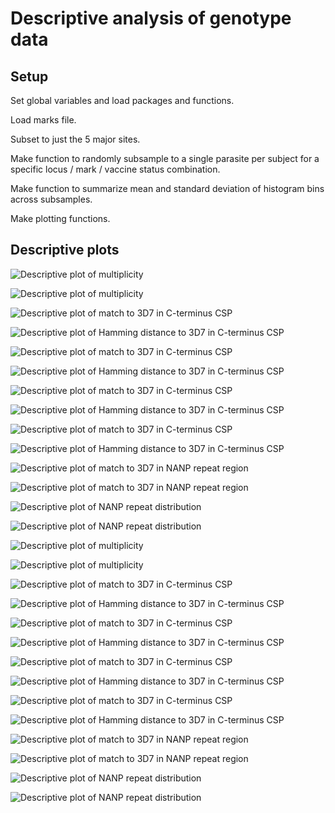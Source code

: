 # Descriptive analysis of genotype data

## Setup

Set global variables and load packages and functions.



Load marks file.



Subset to just the 5 major sites.



Make function to randomly subsample to a single parasite per subject for a specific locus / mark / vaccine status combination.



Make function to summarize mean and standard deviation of histogram bins across subsamples.



Make plotting functions.



## Descriptive plots

![Descriptive plot of multiplicity](figures/moi-newborn-c-1.png) 

![Descriptive plot of multiplicity](figures/moi-infant-c-1.png) 

![Descriptive plot of match to 3D7 in C-terminus CSP](figures/match-newborn-c-1.png) 

![Descriptive plot of Hamming distance to 3D7 in C-terminus CSP](figures/hamming-newborn-c-1.png) 

![Descriptive plot of match to 3D7 in C-terminus CSP](figures/match-infant-c-1.png) 

![Descriptive plot of Hamming distance to 3D7 in C-terminus CSP](figures/hamming-infant-c-1.png) 

![Descriptive plot of match to 3D7 in C-terminus CSP](figures/match-newborn-sites-c-1.png) 

![Descriptive plot of Hamming distance to 3D7 in C-terminus CSP](figures/hamming-newborn-sites-c-1.png) 

![Descriptive plot of match to 3D7 in C-terminus CSP](figures/match-infant-sites-c-1.png) 

![Descriptive plot of Hamming distance to 3D7 in C-terminus CSP](figures/hamming-infant-sites-c-1.png) 

![Descriptive plot of match to 3D7 in NANP repeat region](figures/bep-match-newborn-c-1.png) 

![Descriptive plot of match to 3D7 in NANP repeat region](figures/bep-match-infact-c-1.png) 

![Descriptive plot of NANP repeat distribution](figures/bep-hist-newborn-c-1.png) 

![Descriptive plot of NANP repeat distribution](figures/bep-hist-infant-c-1.png) 

![Descriptive plot of multiplicity](figures/moi-newborn-x-1.png) 

![Descriptive plot of multiplicity](figures/moi-infant-x-1.png) 

![Descriptive plot of match to 3D7 in C-terminus CSP](figures/match-newborn-x-1.png) 

![Descriptive plot of Hamming distance to 3D7 in C-terminus CSP](figures/hamming-newborn-x-1.png) 

![Descriptive plot of match to 3D7 in C-terminus CSP](figures/match-infant-x-1.png) 

![Descriptive plot of Hamming distance to 3D7 in C-terminus CSP](figures/hamming-infant-x-1.png) 

![Descriptive plot of match to 3D7 in C-terminus CSP](figures/match-newborn-sites-x-1.png) 

![Descriptive plot of Hamming distance to 3D7 in C-terminus CSP](figures/hamming-newborn-sites-x-1.png) 

![Descriptive plot of match to 3D7 in C-terminus CSP](figures/match-infant-sites-x-1.png) 

![Descriptive plot of Hamming distance to 3D7 in C-terminus CSP](figures/hamming-infant-sites-x-1.png) 

![Descriptive plot of match to 3D7 in NANP repeat region](figures/bep-match-newborn-x-1.png) 

![Descriptive plot of match to 3D7 in NANP repeat region](figures/bep-match-infact-x-1.png) 

![Descriptive plot of NANP repeat distribution](figures/bep-hist-newborn-x-1.png) 

![Descriptive plot of NANP repeat distribution](figures/bep-hist-infant-x-1.png) 
